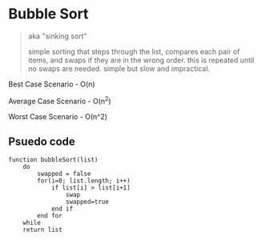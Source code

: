 # Bubble Sort

> aka "sinking sort"
>
> simple sorting that steps through the list, compares each pair of items, and swaps if they are in the wrong order. this is repeated until no swaps are needed. simple but slow and impractical.

Best Case Scenario - O(n)

Average Case Scenario - O(n<sup>2</sup>)

Worst Case Scenario - O(n^2)

## Psuedo code
```
function bubbleSort(list)
    do
        swapped = false
        for(i=0; list.length; i++)
            if list[i] > list[i+1]
                swap
                swapped=true
            end if
        end for
    while
    return list
```
